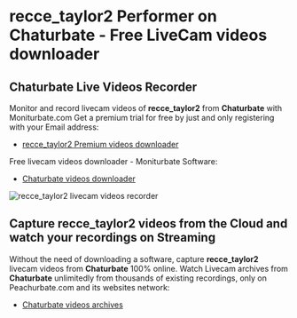 # recce_taylor2 Performer on Chaturbate - Free LiveCam videos downloader

## Chaturbate Live Videos Recorder

Monitor and record livecam videos of **recce_taylor2** from **Chaturbate** with Moniturbate.com
Get a premium trial for free by just and only registering with your Email address:
* [recce_taylor2 Premium videos downloader](https://moniturbate.com/request-demo-licence-key.html)

Free livecam videos downloader - Moniturbate Software:
* [Chaturbate videos downloader](https://moniturbate.com/moniturbate-download-software.html)

![recce_taylor2 livecam videos recorder](https://peachurnet.com/templates/moniturbate-software.png)


## Capture recce_taylor2 videos from the Cloud and watch your recordings on Streaming

Without the need of downloading a software, capture **recce_taylor2** livecam videos from **Chaturbate** 100% online.
Watch Livecam archives from **Chaturbate** unlimitedly from thousands of existing recordings, only on Peachurbate.com and its websites network:
* [Chaturbate videos archives](https://peachurnet.com/)